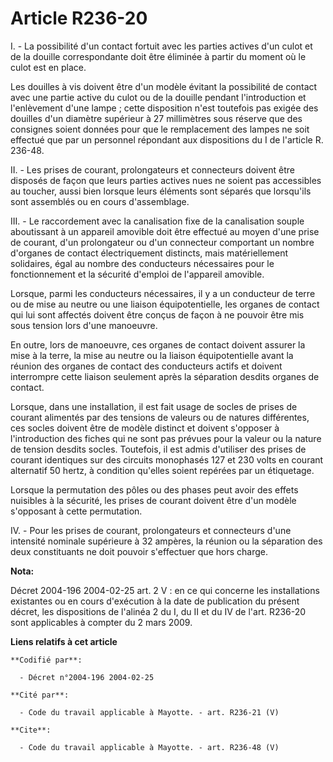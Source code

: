 # Article R236-20

I. - La possibilité d'un contact fortuit avec les parties actives d'un culot et de la douille correspondante doit être
éliminée à partir du moment où le culot est en place.

Les douilles à vis doivent être d'un modèle évitant la possibilité de contact avec une partie active du culot ou de la
douille pendant l'introduction et l'enlèvement d'une lampe ; cette disposition n'est toutefois pas exigée des douilles d'un
diamètre supérieur à 27 millimètres sous réserve que des consignes soient données pour que le remplacement des lampes ne soit
effectué que par un personnel répondant aux dispositions du I de l'article R. 236-48.

II. - Les prises de courant, prolongateurs et connecteurs doivent être disposés de façon que leurs parties actives nues ne
soient pas accessibles au toucher, aussi bien lorsque leurs éléments sont séparés que lorsqu'ils sont assemblés ou en cours
d'assemblage.

III. - Le raccordement avec la canalisation fixe de la canalisation souple aboutissant à un appareil amovible doit être
effectué au moyen d'une prise de courant, d'un prolongateur ou d'un connecteur comportant un nombre d'organes de contact
électriquement distincts, mais matériellement solidaires, égal au nombre des conducteurs nécessaires pour le fonctionnement
et la sécurité d'emploi de l'appareil amovible.

Lorsque, parmi les conducteurs nécessaires, il y a un conducteur de terre ou de mise au neutre ou une liaison
équipotentielle, les organes de contact qui lui sont affectés doivent être conçus de façon à ne pouvoir être mis sous tension
lors d'une manoeuvre.

En outre, lors de manoeuvre, ces organes de contact doivent assurer la mise à la terre, la mise au neutre ou la liaison
équipotentielle avant la réunion des organes de contact des conducteurs actifs et doivent interrompre cette liaison seulement
après la séparation desdits organes de contact.

Lorsque, dans une installation, il est fait usage de socles de prises de courant alimentés par des tensions de valeurs ou de
natures différentes, ces socles doivent être de modèle distinct et doivent s'opposer à l'introduction des fiches qui ne sont
pas prévues pour la valeur ou la nature de tension desdits socles. Toutefois, il est admis d'utiliser des prises de courant
identiques sur des circuits monophasés 127 et 230 volts en courant alternatif 50 hertz, à condition qu'elles soient repérées
par un étiquetage.

Lorsque la permutation des pôles ou des phases peut avoir des effets nuisibles à la sécurité, les prises de courant doivent
être d'un modèle s'opposant à cette permutation.

IV. - Pour les prises de courant, prolongateurs et connecteurs d'une intensité nominale supérieure à 32 ampères, la réunion
ou la séparation des deux constituants ne doit pouvoir s'effectuer que hors charge.

**Nota:**

Décret 2004-196 2004-02-25 art. 2 V : en ce qui concerne les installations existantes ou en cours d'exécution à la date de
publication du présent décret, les dispositions de l'alinéa 2 du I, du II et du IV de l'art. R236-20 sont applicables à
compter du 2 mars 2009.

**Liens relatifs à cet article**

	**Codifié par**:

	  - Décret n°2004-196 2004-02-25

	**Cité par**:

	  - Code du travail applicable à Mayotte. - art. R236-21 (V)

	**Cite**:

	  - Code du travail applicable à Mayotte. - art. R236-48 (V)
